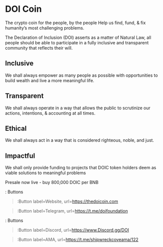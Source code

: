 
# DOI Coin

The crypto coin for the people, by the people
Help us find, fund, & fix humanity’s most challenging problems.

The Declaration of Inclusion (DOI) asserts as a matter of Natural Law, all people should be able to participate in a fully inclusive and transparent community that reflects their will.

## Inclusive
We shall always empower as many people as possible with opportunities to build wealth and live a more meaningful life.

## Transparent
We shall always operate in a way that allows the public to scrutinize our actions, intentions, & accounting at all times.

## Ethical
We shall always act in a way that is considered righteous, noble, and just.

## Impactful
We shall only provide funding to projects that DOIC token holders deem as viable solutions to meaningful problems

Presale now live - buy 800,000 DOIC per BNB

: Buttons
> :Button label=Website, url=https://thedoicoin.com

> :Button label=Telegram, url=https://t.me/doifoundation

: Buttons
> :Button label=Discord, url=https://www.Discord.gg/DOI

> :Button label=AMA, url=https://t.me/shipwreckcoveama/122

